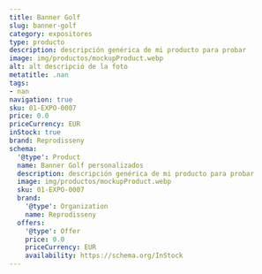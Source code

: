 ```yaml
---
title: Banner Golf
slug: banner-golf
category: expositores
type: producto
description: descripción genérica de mi producto para probar
image: img/productos/mockupProduct.webp
alt: alt descripció de la foto
metatitle: .nan
tags:
- nan
navigation: true
sku: 01-EXPO-0007
price: 0.0
priceCurrency: EUR
inStock: true
brand: Reprodisseny
schema:
  '@type': Product
  name: Banner Golf personalizados
  description: descripción genérica de mi producto para probar
  image: img/productos/mockupProduct.webp
  sku: 01-EXPO-0007
  brand:
    '@type': Organization
    name: Reprodisseny
  offers:
    '@type': Offer
    price: 0.0
    priceCurrency: EUR
    availability: https://schema.org/InStock
---
```

